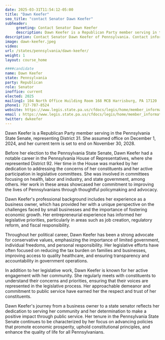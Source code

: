```yaml
---
date: 2025-03-31T11:54:12-05:00
title: "Dawn Keefer"
seo_title: "contact Senator Dawn Keefer"
subheader:
     greeting: Contact Senator Dawn Keefer
     description: Dawn Keefer is a Republican Party member serving in the Pennsylvania State Senate, representing District 31. She assumed office on December 1, 2024, and her current term is set to end on November 30, 2028.
description: Contact Senator Dawn Keefer of Pennsylvania. Contact information for Dawn Keefer includes email address, phone number, and mailing address.
image: dawn-keefer.jpeg
video:
url: /states/pennsylvania/dawn-keefer/
weight: 1
layout: course_home

####candidate
name: Dawn Keefer
state: Pennsylvania
party: Republican
role: Senator
inoffice: current
elected: 2025
mailing1: 104 North Office Huilding Room 168 MCB Harrisburg, PA 17120
phone1: 717-787-8524
website: https://www.legis.state.pa.us/cfdocs/legis/home/member_information/Senate_bio.cfm?id=1748/
email : https://www.legis.state.pa.us/cfdocs/legis/home/member_information/Senate_bio.cfm?id=1748/
twitter: dwkeefer
---
```

Dawn Keefer is a Republican Party member serving in the Pennsylvania State Senate, representing District 31. She assumed office on December 1, 2024, and her current term is set to end on November 30, 2028.

Before her election to the Pennsylvania State Senate, Dawn Keefer had a notable career in the Pennsylvania House of Representatives, where she represented District 92. Her time in the House was marked by her dedication to addressing the concerns of her constituents and her active participation in legislative committees. She was involved in committees focusing on health, labor and industry, and state government, among others. Her work in these areas showcased her commitment to improving the lives of Pennsylvanians through thoughtful policymaking and advocacy.

Dawn Keefer's professional background includes her experience as a business owner, which has provided her with a unique perspective on the challenges faced by small businesses and the importance of fostering economic growth. Her entrepreneurial experience has informed her legislative priorities, particularly in areas such as job creation, regulatory reform, and fiscal responsibility.

Throughout her political career, Dawn Keefer has been a strong advocate for conservative values, emphasizing the importance of limited government, individual freedoms, and personal responsibility. Her legislative efforts have often focused on reducing the tax burden on families and businesses, improving access to quality healthcare, and ensuring transparency and accountability in government operations.

In addition to her legislative work, Dawn Keefer is known for her active engagement with her community. She regularly meets with constituents to understand their concerns and priorities, ensuring that their voices are represented in the legislative process. Her approachable demeanor and commitment to public service have earned her the respect and trust of her constituents.

Dawn Keefer's journey from a business owner to a state senator reflects her dedication to serving her community and her determination to make a positive impact through public service. Her tenure in the Pennsylvania State Senate continues to be characterized by her focus on advancing policies that promote economic prosperity, uphold constitutional principles, and enhance the quality of life for all Pennsylvanians.
